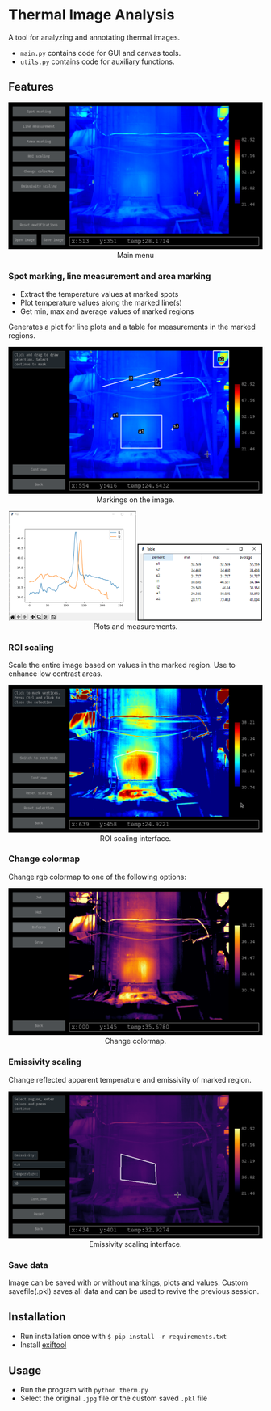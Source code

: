 # Thermal Image Analysis
A tool for analyzing and annotating thermal images.
 - `main.py` contains code for GUI and canvas tools.
 - `utils.py` contains code for auxiliary functions.

## Features

<p align="center"><img src="assets/images/main.png" /><br/>Main menu</p>

### Spot marking, line measurement and area marking

- Extract the temperature values at marked spots
- Plot temperature values along the marked line(s)
- Get min, max and average values of marked regions

Generates a plot for line plots and a table for measurements in the marked regions.

<p align="center"><img src="assets/images/markings.png" /><br/>Markings on the image.</p>

<p align="center">
    <img src="assets/images/graph.png" width="50%"/>
    <img src="assets/images/table.png" width ="49%"/>
    <br/>Plots and measurements.
</p>


### ROI scaling
Scale the entire image based on values in the marked region. Use to enhance low contrast areas.

<p align="center"><img src="assets/images/roi.png" /><br/>ROI scaling interface.</p>

### Change colormap
Change rgb colormap to one of the following options:

<p align="center"><img src="assets/images/cmap.png" /><br/>Change colormap.</p>


### Emissivity scaling
Change reflected apparent temperature and emissivity of marked region.

<p align="center"><img src="assets/images/emm.png" /><br/>Emissivity scaling interface.</p>

### Save data
Image can be saved with or without markings, plots and values. Custom savefile(.pkl) saves all data and can be used to revive the previous session.

## Installation
 - Run installation once with `$ pip install -r requirements.txt`
 - Install [exiftool](https://exiftool.org/install.html)

## Usage
 - Run the program with `python therm.py`
 - Select the original `.jpg` file or the custom saved `.pkl` file
 